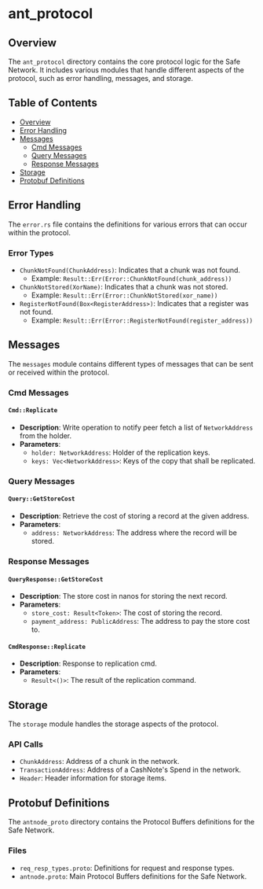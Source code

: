 # ant_protocol

## Overview

The `ant_protocol` directory contains the core protocol logic for the Safe Network. It includes various modules that handle different aspects of the protocol, such as error handling, messages, and storage.

## Table of Contents

- [Overview](#overview)
- [Error Handling](#error-handling)
- [Messages](#messages)
  - [Cmd Messages](#cmd-messages)
  - [Query Messages](#query-messages)
  - [Response Messages](#response-messages)
- [Storage](#storage)
- [Protobuf Definitions](#protobuf-definitions)

## Error Handling

The `error.rs` file contains the definitions for various errors that can occur within the protocol.

### Error Types

- `ChunkNotFound(ChunkAddress)`: Indicates that a chunk was not found.
  - Example: `Result::Err(Error::ChunkNotFound(chunk_address))`
- `ChunkNotStored(XorName)`: Indicates that a chunk was not stored.
  - Example: `Result::Err(Error::ChunkNotStored(xor_name))`
- `RegisterNotFound(Box<RegisterAddress>)`: Indicates that a register was not found.
  - Example: `Result::Err(Error::RegisterNotFound(register_address))`

## Messages

The `messages` module contains different types of messages that can be sent or received within the protocol.

### Cmd Messages

#### `Cmd::Replicate`

- **Description**: Write operation to notify peer fetch a list of `NetworkAddress` from the holder.
- **Parameters**:
  - `holder: NetworkAddress`: Holder of the replication keys.
  - `keys: Vec<NetworkAddress>`: Keys of the copy that shall be replicated.

### Query Messages

#### `Query::GetStoreCost`

- **Description**: Retrieve the cost of storing a record at the given address.
- **Parameters**:
  - `address: NetworkAddress`: The address where the record will be stored.

### Response Messages

#### `QueryResponse::GetStoreCost`

- **Description**: The store cost in nanos for storing the next record.
- **Parameters**:
  - `store_cost: Result<Token>`: The cost of storing the record.
  - `payment_address: PublicAddress`: The address to pay the store cost to.

#### `CmdResponse::Replicate`

- **Description**: Response to replication cmd.
- **Parameters**:
  - `Result<()>`: The result of the replication command.

## Storage

The `storage` module handles the storage aspects of the protocol.

### API Calls

- `ChunkAddress`: Address of a chunk in the network.
- `TransactionAddress`: Address of a CashNote's Spend in the network.
- `Header`: Header information for storage items.

## Protobuf Definitions

The `antnode_proto` directory contains the Protocol Buffers definitions for the Safe Network.

### Files

- `req_resp_types.proto`: Definitions for request and response types.
- `antnode.proto`: Main Protocol Buffers definitions for the Safe Network.
